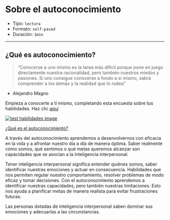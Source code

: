 # Sobre el autoconocimiento

* Tipo: `lectura`
* Formato: `self-paced`
* Duración: `1min`

***

## ¿Qué es autoconocimiento?

>“Conocerse a uno mismo es la tarea más difícil porque pone en juego
directamente nuestra racionalidad, pero también nuestros miedos y pasiones. Si
uno consigue conocerse a fondo a sí mismo, sabrá comprender a los demás y
la realidad que lo rodea”
- Alejandro Magno

Empieza a conocerte a tí mismo, completando esta encuesta sobre tus habilidades. Haz clic [aquí](https://docs.google.com/forms/d/17Et5qm1vAjCJ5-UPtavkk8yLnTVkesni3-Aj4bjo1f8/edit?usp=sharing)

[![test habilidades image](https://user-images.githubusercontent.com/50376286/67511485-9d6b7480-f65c-11e9-871a-47657a181330.png)](https://docs.google.com/forms/d/17Et5qm1vAjCJ5-UPtavkk8yLnTVkesni3-Aj4bjo1f8/edit?usp=sharing)

[¿Qué es el autoconocimiento?](https://vimeo.com/368335699)

A través del autoconocimiento aprendemos a desenvolvernos con eficacia en la
vida y a afrontar nuestro día a día de manera óptima. Saber realmente cómo somos,
qué sentimos o qué metas queremos alcanzar son capacidades que se asocian a la
inteligencia interpersonal.

Tener inteligencia interpersonal significa entender quiénes somos, saber
identificar nuestras emociones y actuar en consecuencia. Habilidades que nos
permiten regular nuestro comportamiento, resolver problemas de modo eficaz y
tomar decisiones. Con el autoconocimiento aprendemos a identificar nuestras
capacidades, pero también nuestras limitaciones. Esto nos ayuda a planificar
metas de manera realista para evitar frustraciones futuras.

Las personas dotadas de inteligencia interpersonal saben dominar sus emociones y
adecuarlas a las circunstancias.
